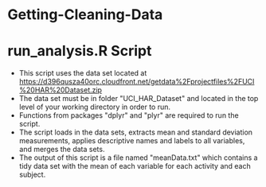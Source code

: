 Getting-Cleaning-Data
=====================

<h1>run_analysis.R Script</h1>

- This script uses the data set located at https://d396qusza40orc.cloudfront.net/getdata%2Fprojectfiles%2FUCI%20HAR%20Dataset.zip 
- The data set must be in folder "UCI_HAR_Dataset" and located in the top level of your working directory in order to run.
- Functions from packages "dplyr" and "plyr" are required to run the script.
- The script loads in the data sets, extracts mean and standard deviation measurements, applies descriptive names and labels to all variables, and merges the data sets.
- The output of this script is a file named "meanData.txt" which contains a tidy data set with the mean of each variable for each activity and each subject.
